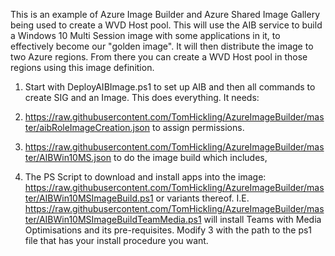 This is an example of Azure Image Builder and Azure Shared Image Gallery being used to create a WVD Host pool.
This will use the AIB service to build a Windows 10 Multi Session image with some applications in it, to effectively become our "golden image". It will then distribute the image to two Azure regions. From there you can create a WVD Host pool in those regions using this image definition.

1. Start with DeployAIBImage.ps1 to set up AIB and then all commands to create SIG and an Image. 
This does everything. It needs:

2. https://raw.githubusercontent.com/TomHickling/AzureImageBuilder/master/aibRoleImageCreation.json to assign permissions.

3. https://raw.githubusercontent.com/TomHickling/AzureImageBuilder/master/AIBWin10MS.json to do the image build which includes,

4. The PS Script to download and install apps into the image: https://raw.githubusercontent.com/TomHickling/AzureImageBuilder/master/AIBWin10MSImageBuild.ps1 or variants thereof. I.E. https://raw.githubusercontent.com/TomHickling/AzureImageBuilder/master/AIBWin10MSImageBuildTeamMedia.ps1 will install Teams with Media Optimisations and its pre-requisites. Modify 3 with the path to the ps1 file that has your install procedure you want.
